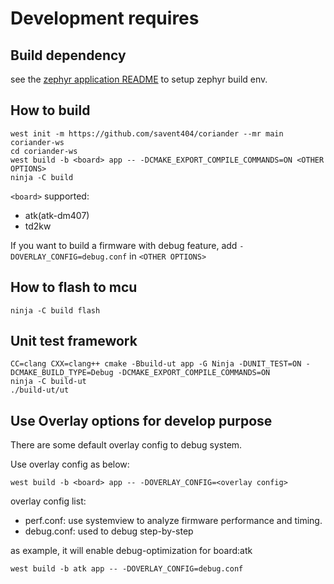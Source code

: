 # Development requires

## Build dependency

see the [zephyr application README](README.original.md) to setup zephyr build env.

## How to build

```
west init -m https://github.com/savent404/coriander --mr main coriander-ws
cd coriander-ws
west build -b <board> app -- -DCMAKE_EXPORT_COMPILE_COMMANDS=ON <OTHER OPTIONS>
ninja -C build
```

`<board>` supported:
- atk(atk-dm407)
- td2kw

If you want to build a firmware with debug feature, add `-DOVERLAY_CONFIG=debug.conf` in `<OTHER OPTIONS>`

## How to flash to mcu

```
ninja -C build flash
```

## Unit test framework
```
CC=clang CXX=clang++ cmake -Bbuild-ut app -G Ninja -DUNIT_TEST=ON -DCMAKE_BUILD_TYPE=Debug -DCMAKE_EXPORT_COMPILE_COMMANDS=ON
ninja -C build-ut
./build-ut/ut
```

## Use Overlay options for develop purpose

There are some default overlay config to debug system.

Use overlay config as below:
```
west build -b <board> app -- -DOVERLAY_CONFIG=<overlay config>
```

overlay config list:
- perf.conf: use systemview to analyze firmware performance and timing.
- debug.conf: used to debug step-by-step

as example, it will enable debug-optimization for board:atk
```
west build -b atk app -- -DOVERLAY_CONFIG=debug.conf
```

